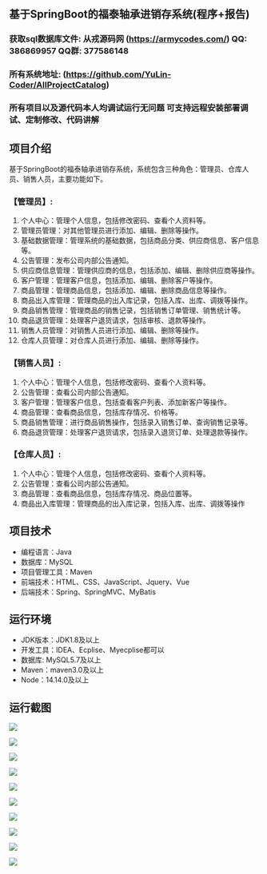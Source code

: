 ## 基于SpringBoot的福泰轴承进销存系统(程序+报告)

###  获取sql数据库文件: 从戎源码网 (https://armycodes.com/) QQ: 386869957 QQ群: 377586148
###  所有系统地址: (https://github.com/YuLin-Coder/AllProjectCatalog) 
###  所有项目以及源代码本人均调试运行无问题 可支持远程安装部署调试、定制修改、代码讲解

## 项目介绍
基于SpringBoot的福泰轴承进销存系统，系统包含三种角色：管理员、仓库人员、销售人员，主要功能如下。

### 【管理员】:
1. 个人中心：管理个人信息，包括修改密码、查看个人资料等。
2. 管理员管理：对其他管理员进行添加、编辑、删除等操作。
3. 基础数据管理：管理系统的基础数据，包括商品分类、供应商信息、客户信息等。
4. 公告管理：发布公司内部公告通知。
5. 供应商信息管理：管理供应商的信息，包括添加、编辑、删除供应商等操作。
6. 客户管理：管理客户信息，包括添加、编辑、删除客户等操作。
7. 商品管理：管理商品信息，包括添加、编辑、删除商品信息等操作。
8. 商品出入库管理：管理商品的出入库记录，包括入库、出库、调拨等操作。
9. 商品销售管理：管理商品的销售记录，包括销售订单管理、销售统计等。
10. 商品退货管理：处理客户退货请求，包括审核、退款等操作。
11. 销售人员管理：对销售人员进行添加、编辑、删除等操作。
12. 仓库人员管理：对仓库人员进行添加、编辑、删除等操作。

### 【销售人员】:
1. 个人中心：管理个人信息，包括修改密码、查看个人资料等。
2. 公告管理：查看公司内部公告通知。
3. 客户管理：管理客户信息，包括查看客户列表、添加新客户等操作。
4. 商品管理：查看商品信息，包括库存情况、价格等。
5. 商品销售管理：进行商品销售操作，包括录入销售订单、查询销售记录等。
6. 商品退货管理：处理客户退货请求，包括录入退货订单、处理退款等操作。

### 【仓库人员】:
1. 个人中心：管理个人信息，包括修改密码、查看个人资料等。
2. 公告管理：查看公司内部公告通知。
3. 商品管理：查看商品信息，包括库存情况、商品位置等。
4. 商品出入库管理：管理商品的出入库记录，包括入库、出库、调拨等操作

## 项目技术
- 编程语言：Java
- 数据库：MySQL
- 项目管理工具：Maven
- 前端技术：HTML、CSS、JavaScript、Jquery、Vue
- 后端技术：Spring、SpringMVC、MyBatis

## 运行环境
- JDK版本：JDK1.8及以上
- 开发工具：IDEA、Ecplise、Myecplise都可以
- 数据库: MySQL5.7及以上
- Maven：maven3.0及以上
- Node：14.14.0及以上

## 运行截图
![](screenshot/1.png)

![](screenshot/2.png)

![](screenshot/3.png)

![](screenshot/4.png)

![](screenshot/5.png)

![](screenshot/6.png)

![](screenshot/7.png)

![](screenshot/8.png)

![](screenshot/9.png)

![](screenshot/10.png)
